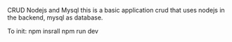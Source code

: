 CRUD Nodejs and Mysql
this is a basic application crud that uses nodejs in the backend, mysql as database.

To init:
npm insrall
npm run dev